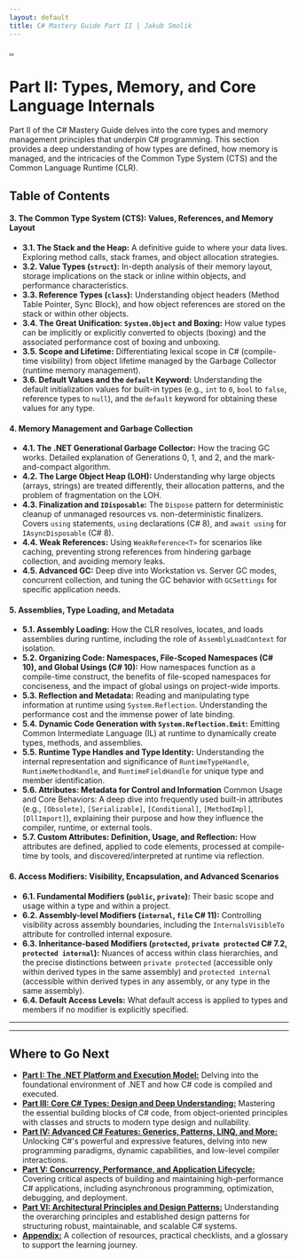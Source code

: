 ```yaml
---
layout: default
title: C# Mastery Guide Part II | Jakub Smolik
---
```


[..](./index.md)

# Part II: Types, Memory, and Core Language Internals

Part II of the C# Mastery Guide delves into the core types and memory management principles that underpin C# programming. This section provides a deep understanding of how types are defined, how memory is managed, and the intricacies of the Common Type System (CTS) and the Common Language Runtime (CLR).

## Table of Contents

#### 3. The Common Type System (CTS): Values, References, and Memory Layout

- **3.1. The Stack and the Heap:** A definitive guide to where your data lives. Exploring method calls, stack frames, and object allocation strategies.
- **3.2. Value Types (`struct`):** In-depth analysis of their memory layout, storage implications on the stack or inline within objects, and performance characteristics.
- **3.3. Reference Types (`class`):** Understanding object headers (Method Table Pointer, Sync Block), and how object references are stored on the stack or within other objects.
- **3.4. The Great Unification: `System.Object` and Boxing:** How value types can be implicitly or explicitly converted to objects (boxing) and the associated performance cost of boxing and unboxing.
- **3.5. Scope and Lifetime:** Differentiating lexical scope in C# (compile-time visibility) from object lifetime managed by the Garbage Collector (runtime memory management).
- **3.6. Default Values and the `default` Keyword:** Understanding the default initialization values for built-in types (e.g., `int` to `0`, `bool` to `false`, reference types to `null`), and the `default` keyword for obtaining these values for any type.

#### 4. Memory Management and Garbage Collection

- **4.1. The .NET Generational Garbage Collector:** How the tracing GC works. Detailed explanation of Generations 0, 1, and 2, and the mark-and-compact algorithm.
- **4.2. The Large Object Heap (LOH):** Understanding why large objects (arrays, strings) are treated differently, their allocation patterns, and the problem of fragmentation on the LOH.
- **4.3. Finalization and `IDisposable`:** The `Dispose` pattern for deterministic cleanup of unmanaged resources vs. non-deterministic finalizers. Covers `using` statements, `using` declarations (C# 8), and `await using` for `IAsyncDisposable` (C# 8).
- **4.4. Weak References:** Using `WeakReference<T>` for scenarios like caching, preventing strong references from hindering garbage collection, and avoiding memory leaks.
- **4.5. Advanced GC:** Deep dive into Workstation vs. Server GC modes, concurrent collection, and tuning the GC behavior with `GCSettings` for specific application needs.

#### 5. Assemblies, Type Loading, and Metadata

- **5.1. Assembly Loading:** How the CLR resolves, locates, and loads assemblies during runtime, including the role of `AssemblyLoadContext` for isolation.
- **5.2. Organizing Code: Namespaces, File-Scoped Namespaces (C# 10), and Global Usings (C# 10):** How namespaces function as a compile-time construct, the benefits of file-scoped namespaces for conciseness, and the impact of global usings on project-wide imports.
- **5.3. Reflection and Metadata:** Reading and manipulating type information at runtime using `System.Reflection`. Understanding the performance cost and the immense power of late binding.
- **5.4. Dynamic Code Generation with `System.Reflection.Emit`:** Emitting Common Intermediate Language (IL) at runtime to dynamically create types, methods, and assemblies.
- **5.5. Runtime Type Handles and Type Identity:** Understanding the internal representation and significance of `RuntimeTypeHandle`, `RuntimeMethodHandle`, and `RuntimeFieldHandle` for unique type and member identification.
- **5.6. Attributes: Metadata for Control and Information** Common Usage and Core Behaviors: A deep dive into frequently used built-in attributes (e.g., `[Obsolete]`, `[Serializable]`, `[Conditional]`, `[MethodImpl]`, `[DllImport]`), explaining their purpose and how they influence the compiler, runtime, or external tools.
- **5.7. Custom Attributes: Definition, Usage, and Reflection:** How attributes are defined, applied to code elements, processed at compile-time by tools, and discovered/interpreted at runtime via reflection.

#### 6. Access Modifiers: Visibility, Encapsulation, and Advanced Scenarios

- **6.1. Fundamental Modifiers (`public`, `private`):** Their basic scope and usage within a type and within a project.
- **6.2. Assembly-level Modifiers (`internal`, `file` C# 11):** Controlling visibility across assembly boundaries, including the `InternalsVisibleTo` attribute for controlled internal exposure.
- **6.3. Inheritance-based Modifiers (`protected`, `private protected` C# 7.2, `protected internal`):** Nuances of access within class hierarchies, and the precise distinctions between `private protected` (accessible only within derived types in the same assembly) and `protected internal` (accessible within derived types in any assembly, or any type in the same assembly).
- **6.4. Default Access Levels:** What default access is applied to types and members if no modifier is explicitly specified.

---

---

## Where to Go Next

- [**Part I: The .NET Platform and Execution Model:**](./part1.md) Delving into the foundational environment of .NET and how C# code is compiled and executed.
- [**Part III: Core C# Types: Design and Deep Understanding:**](./part3.md) Mastering the essential building blocks of C# code, from object-oriented principles with classes and structs to modern type design and nullability.
- [**Part IV: Advanced C# Features: Generics, Patterns, LINQ, and More:**](./part4.md) Unlocking C#'s powerful and expressive features, delving into new programming paradigms, dynamic capabilities, and low-level compiler interactions.
- [**Part V: Concurrency, Performance, and Application Lifecycle:**](./part5.md) Covering critical aspects of building and maintaining high-performance C# applications, including asynchronous programming, optimization, debugging, and deployment.
- [**Part VI: Architectural Principles and Design Patterns:**](./par6.md) Understanding the overarching principles and established design patterns for structuring robust, maintainable, and scalable C# systems.
- [**Appendix:**](./appendix.md) A collection of resources, practical checklists, and a glossary to support the learning journey.
